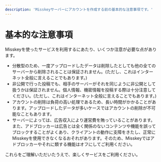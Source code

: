 ```yaml
---
description: 'Misskeyサーバーにアカウントを作成する前の基本的な注意事項です。'
---
```


# 基本的な注意事項

Misskeyを使ったサービスを利用するにあたり、いくつか注意が必要な点があります。

- 分散型のため、一度アップロードしたデータは削除したとしても他の全てのサーバーから削除されることは保証されません。(ただし、これはインターネット全般に言えることでもあります。)
- 非公開で行った投稿でも、相手のサーバーがそれを同じように非公開として扱うかは保証されません。個人情報、機密情報を投稿する際は十分注意してください。(ただし、これはインターネット全般に言えることでもあります。)
- アカウントの削除は負荷の高い処理であるため、長い時間がかかることがあります。アップロードしたデータが多いケースではアカウントの削除が不可能なこともあります。
- サーバーによっては、広告収入により運営費を賄っていることがあります。また、アドブロッカーは広告とは全く関係のないコンテンツや機能を誤ってブロックすることがよくあり、クライアントの動作に支障をきたし、正常にMisskeyを使用できなくなるおそれがあります。そのため、Misskeyではアドブロッカーやそれに類する機能はオフにしてご利用ください。

これらをご理解いただいたうえで、楽しくサービスをご利用ください。
